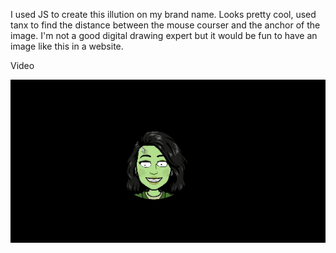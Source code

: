 I used JS to create this illution on my brand name.
Looks pretty cool, used tanx to find the distance between the mouse courser and the anchor of the image.
I'm not a good digital drawing expert but it would be fun to have an image like this in a website.

Video





![Animataion](./Moving_Eyes2.gif)

